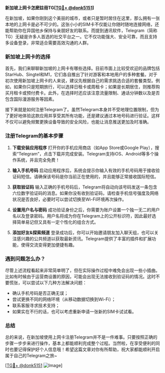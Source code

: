 **新加坡上网卡怎麽註冊TG[[TG💪+ @donk5151](https://t.me/s/donk5151)]**

在新加坡，如果你刚到这个美丽的城市，或者只是暂时居住在这里，那么拥有一张本地的上网卡是必不可少的。这张小小的SIM卡不仅能让你随时随地连接网络，还能帮助你在异国他乡保持与亲朋好友的联系。而提到通讯软件，Telegram（简称TG）无疑是许多人首选的社交平台之一。它不仅功能强大、安全可靠，而且支持多设备登录，非常适合需要高效沟通的人群。

### 新加坡上网卡的选择

首先，我们来聊聊新加坡的上网卡有哪些选择。目前市面上比较受欢迎的品牌包括StarHub、Singtel和M1，它们各自推出了针对游客和本地用户的多种套餐。对于初次使用新加坡上网卡的人来说，建议先根据自己的需求挑选合适的套餐类型。例如，如果你只是短期旅行，可以选择日租卡或周租卡；如果是长期居住，则推荐购买月租卡或预付费卡。此外，在选择时还应该注意流量限制、通话分钟数以及是否包含国际漫游服务等因素。

接下来就是如何注册Telegram了。虽然Telegram本身并不受地理位置限制，但为了更好地体验这款应用并享受其所有功能，还是建议通过本地号码进行验证。这样不仅可以避免频繁更换设备导致的安全风险，也能让消息推送更加及时准确。

### 注册Telegram的基本步骤

1. **下载安装应用程序**
   打开你的手机应用商店（如App Store或Google Play），搜索“Telegram”，点击下载并完成安装。Telegram支持iOS、Android等多个操作系统，并且完全免费！

2. **输入手机号码**
   启动应用程序后，系统会提示你输入有效的手机号码用于接收验证码短信。请确保该号码是你当前正在使用的，并且能够正常接收国际短信。

3. **获取验证码**
   输入正确的手机号码后，Telegram将自动向该号码发送一条包含六位数字验证码的消息。如果你没有收到验证码，请检查手机信号强度及网络状况是否良好，必要时可以尝试切换至Wi-Fi环境再次操作。

4. **设置用户名与密码**
   成功验证身份之后，你需要为账户设置一个独一无二的用户名以及登录密码。用户名将成为你在Telegram上的公开标识符，因此最好选择简单易记但又具有一定个性化的组合方式。

5. **添加好友&探索频道**
   登录成功后，你可以开始邀请朋友加入聊天组，也可以关注感兴趣的公共频道以获取最新资讯。Telegram提供了丰富的插件和扩展功能，使得交流变得更加便捷有趣。

### 遇到问题怎么办？

尽管上述流程看起来非常简单明了，但在实际操作过程中难免会出现一些小插曲。比如有时候由于运营商设置的原因，可能会出现无法接收到验证码的情况。这时不要慌张，可以尝试以下几种方法解决问题：

- 确认手机号码是否正确无误；
- 尝试更换不同的网络环境（从移动数据切换到Wi-Fi）；
- 联系客服寻求技术支持；
- 如果实在不行的话，也可以考虑重新申请一张新的SIM卡试试看。

### 总结

总的来说，在新加坡使用上网卡注册Telegram并不是一件难事。只要按照正确的步骤一步步来进行操作，基本上都能顺利完成整个过程。当然啦，在享受便利的同时也要记得保护好个人信息哦！希望这篇文章对你有所帮助，祝大家都能顺利开启属于自己的Telegram之旅~ 

[[TG💪+ @donk5151](https://t.me/s/donk5151) ![Image](https://i.postimg.cc/rwNCRYN7/Snipaste-2025-04-30-17-27-05.png)]